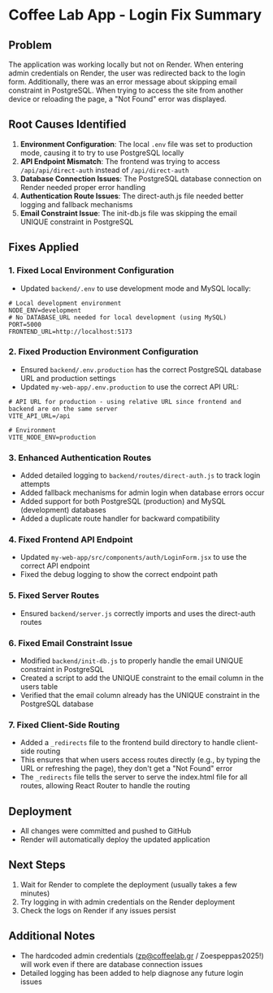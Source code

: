 # Coffee Lab App - Login Fix Summary

## Problem
The application was working locally but not on Render. When entering admin credentials on Render, the user was redirected back to the login form. Additionally, there was an error message about skipping email constraint in PostgreSQL. When trying to access the site from another device or reloading the page, a "Not Found" error was displayed.

## Root Causes Identified
1. **Environment Configuration**: The local `.env` file was set to production mode, causing it to try to use PostgreSQL locally
2. **API Endpoint Mismatch**: The frontend was trying to access `/api/api/direct-auth` instead of `/api/direct-auth`
3. **Database Connection Issues**: The PostgreSQL database connection on Render needed proper error handling
4. **Authentication Route Issues**: The direct-auth.js file needed better logging and fallback mechanisms
5. **Email Constraint Issue**: The init-db.js file was skipping the email UNIQUE constraint in PostgreSQL

## Fixes Applied

### 1. Fixed Local Environment Configuration
- Updated `backend/.env` to use development mode and MySQL locally:
```
# Local development environment
NODE_ENV=development
# No DATABASE_URL needed for local development (using MySQL)
PORT=5000
FRONTEND_URL=http://localhost:5173
```

### 2. Fixed Production Environment Configuration
- Ensured `backend/.env.production` has the correct PostgreSQL database URL and production settings
- Updated `my-web-app/.env.production` to use the correct API URL:
```
# API URL for production - using relative URL since frontend and backend are on the same server
VITE_API_URL=/api

# Environment
VITE_NODE_ENV=production
```

### 3. Enhanced Authentication Routes
- Added detailed logging to `backend/routes/direct-auth.js` to track login attempts
- Added fallback mechanisms for admin login when database errors occur
- Added support for both PostgreSQL (production) and MySQL (development) databases
- Added a duplicate route handler for backward compatibility

### 4. Fixed Frontend API Endpoint
- Updated `my-web-app/src/components/auth/LoginForm.jsx` to use the correct API endpoint
- Fixed the debug logging to show the correct endpoint path

### 5. Fixed Server Routes
- Ensured `backend/server.js` correctly imports and uses the direct-auth routes

### 6. Fixed Email Constraint Issue
- Modified `backend/init-db.js` to properly handle the email UNIQUE constraint in PostgreSQL
- Created a script to add the UNIQUE constraint to the email column in the users table
- Verified that the email column already has the UNIQUE constraint in the PostgreSQL database

### 7. Fixed Client-Side Routing
- Added a `_redirects` file to the frontend build directory to handle client-side routing
- This ensures that when users access routes directly (e.g., by typing the URL or refreshing the page), they don't get a "Not Found" error
- The `_redirects` file tells the server to serve the index.html file for all routes, allowing React Router to handle the routing

## Deployment
- All changes were committed and pushed to GitHub
- Render will automatically deploy the updated application

## Next Steps
1. Wait for Render to complete the deployment (usually takes a few minutes)
2. Try logging in with admin credentials on the Render deployment
3. Check the logs on Render if any issues persist

## Additional Notes
- The hardcoded admin credentials (zp@coffeelab.gr / Zoespeppas2025!) will work even if there are database connection issues
- Detailed logging has been added to help diagnose any future login issues
